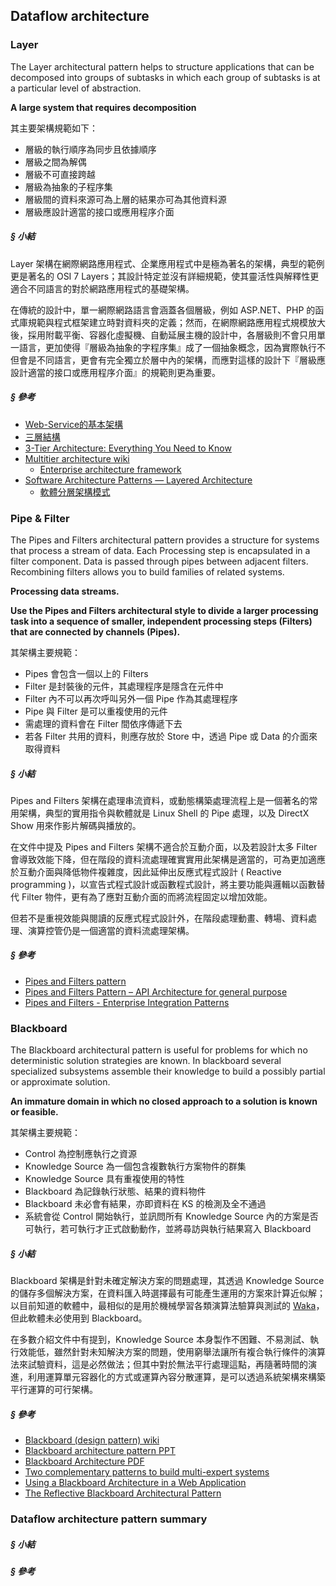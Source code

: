 ## Dataflow architecture

### Layer

The Layer architectural pattern helps to structure applications that can be decomposed into groups of subtasks in which each group of subtasks is at a particular level of abstraction.

**A large system that requires decomposition**

其主要架構規範如下：

+ 層級的執行順序為同步且依據順序
+ 層級之間為解偶
+ 層級不可直接跨越
+ 層級為抽象的子程序集
+ 層級間的資料來源可為上層的結果亦可為其他資料源
+ 層級應設計適當的接口或應用程序介面

##### § 小結

Layer 架構在網際網路應用程式、企業應用程式中是極為著名的架構，典型的範例更是著名的 OSI 7 Layers；其設計特定並沒有詳細規範，使其靈活性與解釋性更適合不同語言的對於網路應用程式的基礎架構。

在傳統的設計中，單一網際網路語言會涵蓋各個層級，例如 ASP.NET、PHP 的函式庫規範與程式框架建立時對資料夾的定義；然而，在網際網路應用程式規模放大後，採用附載平衡、容器化虛擬機、自動延展主機的設計中，各層級則不會只用單一語言，更加使得『層級為抽象的字程序集』成了一個抽象概念，因為實際執行不但會是不同語言，更會有完全獨立於層中內的架構，而應對這樣的設計下『層級應設計適當的接口或應用程序介面』的規範則更為重要。

##### § 參考

+ [Web-Service的基本架構](http://www.interinfo.com.tw/edoc/ch14/frontline.htm)
+ [三層結構](https://wiki.mbalib.com/zh-tw/%E4%B8%89%E5%B1%82%E7%BB%93%E6%9E%84)
+ [3-Tier Architecture: Everything You Need to Know](https://www.finereport.com/en/product-functions/3-tier-architecture.html)
+ [Multitier architecture wiki](https://en.wikipedia.org/wiki/Multitier_architecture)
    - [Enterprise architecture framework](https://en.wikipedia.org/wiki/Enterprise_architecture_framework)
+ [Software Architecture Patterns — Layered Architecture](https://medium.com/@priyalwalpita/software-architecture-patterns-layered-architecture-a3b89b71a057)
    - [軟體分層架構模式](https://blog.johnwu.cc/article/software-layered-architecture-pattern.html)

### Pipe & Filter

The Pipes and Filters architectural pattern provides a structure for systems that process a stream of data. Each Processing step is encapsulated in a filter component. Data is passed through pipes between adjacent filters. Recombining filters allows you to build families of related systems.

**Processing data streams.**

**Use the Pipes and Filters architectural style to divide a larger processing task into a sequence of smaller, independent processing steps (Filters) that are connected by channels (Pipes).**

其架構主要規範：

+ Pipes 會包含一個以上的 Filters
+ Filter 是封裝後的元件，其處理程序是隱含在元件中
+ Filter 內不可以再次呼叫另外一個 Pipe 作為其處理程序
+ Pipe 與 Filter 是可以重複使用的元件
+ 需處理的資料會在 Filter 間依序傳遞下去
+ 若各 Filter 共用的資料，則應存放於 Store 中，透過 Pipe 或 Data 的介面來取得資料

##### § 小結

Pipes and Filters 架構在處理串流資料，或動態構築處理流程上是一個著名的常用架構，典型的實用指令與軟體就是 Linux Shell 的 Pipe 處理，以及 DirectX Show 用來作影片解碼與播放的。

在文件中提及 Pipes and Filters 架構不適合於互動介面，以及若設計太多 Filter 會導致效能下降，但在階段的資料流處理確實實用此架構是適當的，可為更加適應於互動介面與降低物件複雜度，因此延伸出反應式程式設計 ( Reactive programming )，以宣告式程式設計或函數程式設計，將主要功能與邏輯以函數替代 Filter 物件，更有為了應對互動介面的而將流程固定以增加效能。

但若不是重視效能與閱讀的反應式程式設計外，在階段處理動畫、轉場、資料處理、演算控管仍是一個適當的資料流處理架構。

##### § 參考

+ [Pipes and Filters pattern](https://docs.microsoft.com/zh-tw/azure/architecture/patterns/pipes-and-filters)
+ [Pipes and Filters Pattern – API Architecture for general purpose](https://kudocode.me/2019/04/16/pipes-and-filters-pattern-api-architecture-for-general-purpose/)
+ [Pipes and Filters - Enterprise Integration Patterns](https://www.enterpriseintegrationpatterns.com/patterns/messaging/PipesAndFilters.html)

### Blackboard

The Blackboard architectural pattern is useful for problems for which no deterministic solution strategies are known. In blackboard several specialized subsystems assemble their knowledge to build a possibly partial or approximate solution.

**An immature domain in which no closed approach to a solution is known or feasible.**

其架構主要規範：

+ Control 為控制應執行之資源
+ Knowledge Source 為一個包含複數執行方案物件的群集
+ Knowledge Source 具有重複使用的特性
+ Blackboard 為記錄執行狀態、結果的資料物件
+ Blackboard 未必會有結果，亦即資料在 KS 的檢測及全不通過
+ 系統會從 Control 開始執行，並訊問所有 Knowledge Source 內的方案是否可執行，若可執行才正式啟動動作，並將尋訪與執行結果寫入 Blackboard

##### § 小結

Blackboard 架構是針對未確定解決方案的問題處理，其透過 Knowledge Source 的儲存多個解決方案，在資料匯入時選擇最有可能產生運用的方案來計算近似解；以目前知道的軟體中，最相似的是用於機械學習各類演算法驗算與測試的 [Waka](https://www.cs.waikato.ac.nz/ml/weka/index.html)，但此軟體未必使用到 Blackboard。

在多數介紹文件中有提到，Knowledge Source 本身製作不困難、不易測試、執行效能低，雖然針對未知解決方案的問題，使用窮舉法讓所有複合執行條件的演算法來試驗資料，這是必然做法；但其中對於無法平行處理這點，再隨著時間的演進，利用運算單元容器化的方式或運算內容分散運算，是可以透過系統架構來構築平行運算的可行架構。

##### § 參考

+ [Blackboard (design pattern) wiki](https://en.wikipedia.org/wiki/Blackboard_(design_pattern))
+ [Blackboard architecture pattern PPT](https://www.slideshare.net/aish006/blackboard-architecture-pattern)
+ [Blackboard Architecture PDF](http://users.encs.concordia.ca/~gregb/home/PDF/soen6461_blackboard_arch.pdf)
+ [Two complementary patterns to build multi-expert systems](https://hillside.net/plop/plop97/Proceedings/lalanda.pdf)
+ [Using a Blackboard Architecture in a Web Application ](https://pdfs.semanticscholar.org/b380/19939299661fcf9e81b0ebccdf9097a04aea.pdf)
+ [The Reflective Blackboard Architectural Pattern](https://www.semanticscholar.org/paper/The-Reflective-Blackboard-Architectural-Pattern-Silva-Garcia/7b999b728aecd2842fd919bf131b41c2fb16b9f6)

### Dataflow architecture pattern summary

##### § 小結

##### § 參考
